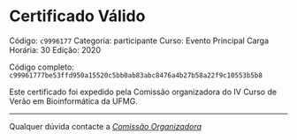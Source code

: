 # Certificado Válido

Código: `c9996177`
Categoria: participante
Curso: Evento Principal
Carga Horária: 30
Edição: 2020


Código completo: `c99961777be53ffd950a15520c5bb0ab83abc8476a4b27b58a22f9c10553b5b8`


Este certificado foi expedido pela Comissão organizadora do IV Curso de Verão em Bioinformática da UFMG.

----

Qualquer dúvida contacte a [_Comissão Organizadora_](<mailto:cursobioinfoufmg@gmail.com$subject=[Certificados]>)

